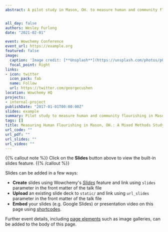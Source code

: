 ```yaml
---
abstract: A pilot study in Mason, OH. to measure human and community flourishing with primary and secondary data. Data is available on a census tract level and presented via dashboard (Power BI) with map layers created with ArcGIS. The survey is based on Harvard's Institute of Human Flourishing individual and community surveys. Secondary data includes the social vulnerability index, child opportunity index, life expectancy and mortality rates by age group on a tract level. 


all_day: false
authors: Wesley Furlong
date: "2021-02-01"

event: Wowchemy Conference
event_url: https://example.org
featured: false
image:
  caption: 'Image credit: [**Unsplash**](https://unsplash.com/photos/pOXHU0UEDcg)'
  focal_point: Right
links:
- icon: twitter
  icon_pack: fab
  name: Follow
  url: https://twitter.com/georgecushen
location: Wowchemy HQ
projects:
- internal-project
publishDate: "2017-01-01T00:00:00Z"
slides: example
summary: Pilot study to measure human and community flourishing in Mason, OH. with survey and secondary data on a census tract level.
tags: []
title: Measuring Human Flourishing in Mason, OH.: A Mixed Methods Study
url_code: ""
url_pdf: ""
url_slides: ""
url_video: ""
---
```


{{% callout note %}}
Click on the **Slides** button above to view the built-in slides feature.
{{% /callout %}}

Slides can be added in a few ways:

- **Create** slides using Wowchemy's [*Slides*](https://wowchemy.com/docs/managing-content/#create-slides) feature and link using `slides` parameter in the front matter of the talk file
- **Upload** an existing slide deck to `static/` and link using `url_slides` parameter in the front matter of the talk file
- **Embed** your slides (e.g. Google Slides) or presentation video on this page using [shortcodes](https://wowchemy.com/docs/writing-markdown-latex/).

Further event details, including [page elements](https://wowchemy.com/docs/writing-markdown-latex/) such as image galleries, can be added to the body of this page.
